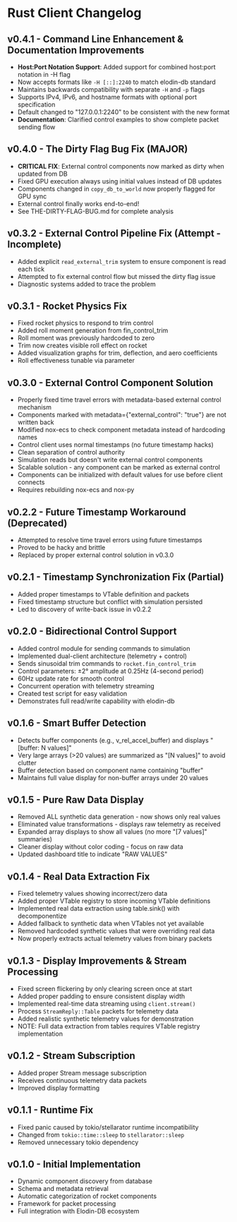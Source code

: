 # Rust Client Changelog

## v0.4.1 - Command Line Enhancement & Documentation Improvements
- **Host:Port Notation Support**: Added support for combined host:port notation in -H flag
- Now accepts formats like `-H [::]:2240` to match elodin-db standard
- Maintains backwards compatibility with separate `-H` and `-p` flags
- Supports IPv4, IPv6, and hostname formats with optional port specification
- Default changed to "127.0.0.1:2240" to be consistent with the new format
- **Documentation**: Clarified control examples to show complete packet sending flow

## v0.4.0 - The Dirty Flag Bug Fix (MAJOR)
- **CRITICAL FIX**: External control components now marked as dirty when updated from DB
- Fixed GPU execution always using initial values instead of DB updates
- Components changed in `copy_db_to_world` now properly flagged for GPU sync
- External control finally works end-to-end!
- See THE-DIRTY-FLAG-BUG.md for complete analysis

## v0.3.2 - External Control Pipeline Fix (Attempt - Incomplete)
- Added explicit `read_external_trim` system to ensure component is read each tick
- Attempted to fix external control flow but missed the dirty flag issue
- Diagnostic systems added to trace the problem

## v0.3.1 - Rocket Physics Fix
- Fixed rocket physics to respond to trim control
- Added roll moment generation from fin_control_trim
- Roll moment was previously hardcoded to zero
- Trim now creates visible roll effect on rocket
- Added visualization graphs for trim, deflection, and aero coefficients
- Roll effectiveness tunable via parameter

## v0.3.0 - External Control Component Solution
- Properly fixed time travel errors with metadata-based external control mechanism
- Components marked with metadata={"external_control": "true"} are not written back
- Modified nox-ecs to check component metadata instead of hardcoding names
- Control client uses normal timestamps (no future timestamp hacks)
- Clean separation of control authority
- Simulation reads but doesn't write external control components
- Scalable solution - any component can be marked as external control
- Components can be initialized with default values for use before client connects
- Requires rebuilding nox-ecs and nox-py

## v0.2.2 - Future Timestamp Workaround (Deprecated)
- Attempted to resolve time travel errors using future timestamps
- Proved to be hacky and brittle
- Replaced by proper external control solution in v0.3.0

## v0.2.1 - Timestamp Synchronization Fix (Partial)
- Added proper timestamps to VTable definition and packets
- Fixed timestamp structure but conflict with simulation persisted
- Led to discovery of write-back issue in v0.2.2

## v0.2.0 - Bidirectional Control Support
- Added control module for sending commands to simulation
- Implemented dual-client architecture (telemetry + control)
- Sends sinusoidal trim commands to `rocket.fin_control_trim`
- Control parameters: ±2° amplitude at 0.25Hz (4-second period)
- 60Hz update rate for smooth control
- Concurrent operation with telemetry streaming
- Created test script for easy validation
- Demonstrates full read/write capability with elodin-db

## v0.1.6 - Smart Buffer Detection
- Detects buffer components (e.g., v_rel_accel_buffer) and displays "[buffer: N values]"
- Very large arrays (>20 values) are summarized as "[N values]" to avoid clutter
- Buffer detection based on component name containing "buffer"
- Maintains full value display for non-buffer arrays under 20 values

## v0.1.5 - Pure Raw Data Display
- Removed ALL synthetic data generation - now shows only real values
- Eliminated value transformations - displays raw telemetry as received
- Expanded array displays to show all values (no more "[7 values]" summaries)
- Cleaner display without color coding - focus on raw data
- Updated dashboard title to indicate "RAW VALUES"

## v0.1.4 - Real Data Extraction Fix
- Fixed telemetry values showing incorrect/zero data
- Added proper VTable registry to store incoming VTable definitions
- Implemented real data extraction using table.sink() with decomponentize
- Added fallback to synthetic data when VTables not yet available
- Removed hardcoded synthetic values that were overriding real data
- Now properly extracts actual telemetry values from binary packets

## v0.1.3 - Display Improvements & Stream Processing
- Fixed screen flickering by only clearing screen once at start
- Added proper padding to ensure consistent display width  
- Implemented real-time data streaming using `client.stream()`
- Process `StreamReply::Table` packets for telemetry data
- Added realistic synthetic telemetry values for demonstration
- NOTE: Full data extraction from tables requires VTable registry implementation

## v0.1.2 - Stream Subscription
- Added proper Stream message subscription
- Receives continuous telemetry data packets
- Improved display formatting

## v0.1.1 - Runtime Fix
- Fixed panic caused by tokio/stellarator runtime incompatibility
- Changed from `tokio::time::sleep` to `stellarator::sleep`
- Removed unnecessary tokio dependency

## v0.1.0 - Initial Implementation
- Dynamic component discovery from database
- Schema and metadata retrieval
- Automatic categorization of rocket components
- Framework for packet processing
- Full integration with Elodin-DB ecosystem
